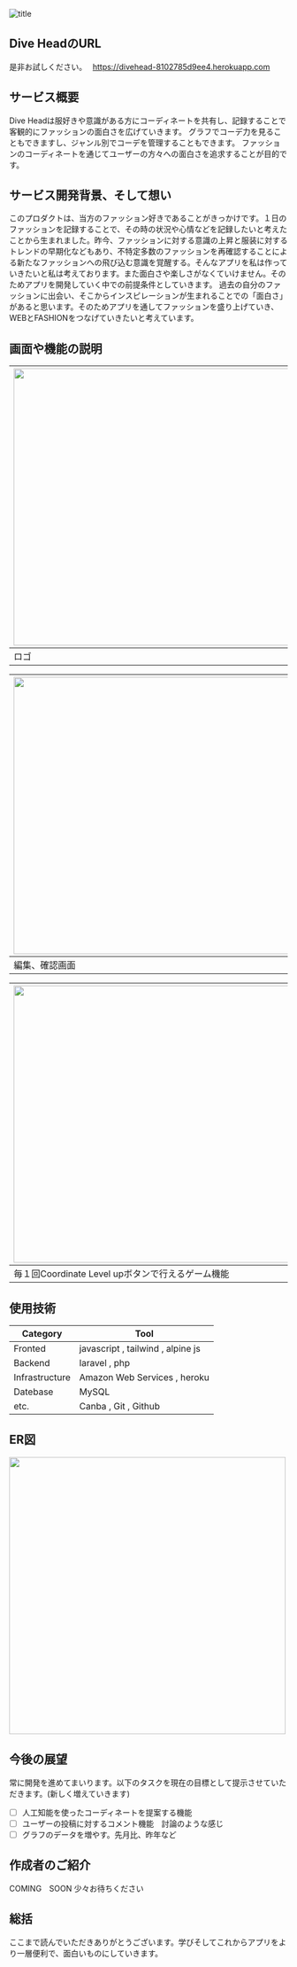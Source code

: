 ![title](https://github.com/4041-ny/divehead/assets/140897208/cbda2cab-3e68-4edb-8e5a-0e633f2f9331)
## Dive HeadのURL　
是非お試しください。　
https://divehead-8102785d9ee4.herokuapp.com

## サービス概要
Dive Headは服好きや意識がある方にコーディネートを共有し、記録することで客観的にファッションの面白さを広げていきます。
グラフでコーデ力を見ることもできますし、ジャンル別でコーデを管理することもできます。
ファッションのコーディネートを通じてユーザーの方々への面白さを追求することが目的です。

## サービス開発背景、そして想い
このプロダクトは、当方のファッション好きであることがきっかけです。１日のファッションを記録することで、その時の状況や心情などを記録したいと考えたことから生まれました。昨今、ファッションに対する意識の上昇と服装に対するトレンドの早期化などもあり、不特定多数のファッションを再確認することによる新たなファッションへの飛び込む意識を覚醒する。そんなアプリを私は作っていきたいと私は考えております。また面白さや楽しさがなくていけません。そのためアプリを開発していく中での前提条件としていきます。
過去の自分のファッションに出会い、そこからインスピレーションが生まれることでの「面白さ」があると思います。そのためアプリを通してファッションを盛り上げていき、WEBとFASHIONをつなげていきたいと考えています。


## 画面や機能の説明
|<img src="https://github.com/4041-ny/divehead/assets/140897208/6e9f6e73-728a-4fe4-8eba-da2b4a29e3f8" width="500px">|<img src="https://github.com/4041-ny/divehead/assets/140897208/afa44576-4a4f-4d94-89e7-16bc7a9e56b8" width="500px">|
|---|---|
|ロゴ|記録作成画面|

|<img src="https://github.com/4041-ny/divehead/assets/140897208/d309a829-304a-45b0-b733-96d309a8db5d" width="500px">|<img src="https://github.com/4041-ny/divehead/assets/140897208/149aeef0-1191-4321-b664-3f652fb4659c" width="500px">|
|---|---|
|編集、確認画面|コーディネート一覧表示画面(スクロール)|

|<img src="https://github.com/4041-ny/divehead/assets/140897208/d7f58dbc-b6d0-4732-927d-e7f0bd7e7ac8" width="500px">|<img src="https://github.com/4041-ny/divehead/assets/140897208/fce62f35-d095-40ec-b6fd-d8afc124fb69" width="500px">|
|---|---|
|毎１回Coordinate Level upボタンで行えるゲーム機能|コーディネート力を１週間ごとにグラフ化する機能|

## 使用技術
 | Category  | Tool |
| ------------- | ------------- |
| Fronted  | javascript , tailwind , alpine js  |
| Backend  | laravel , php  |
| Infrastructure  | Amazon Web Services , heroku |
| Datebase | MySQL |
|etc.|Canba , Git , Github|

## ER図

<img src="https://github.com/4041-ny/divehead/assets/140897208/ec8ea493-cb77-45b6-885b-bd0612850fe1" width="500px">

## 今後の展望
常に開発を進めてまいります。以下のタスクを現在の目標として提示させていただきます。(新しく増えていきます)
- [ ] 人工知能を使ったコーディネートを提案する機能
- [ ] ユーザーの投稿に対するコメント機能　討論のような感じ
- [ ] グラフのデータを増やす。先月比、昨年など

## 作成者のご紹介
COMING　SOON 少々お待ちください

## 総括
ここまで読んでいただきありがとうございます。学びそしてこれからアプリをより一層便利で、面白いものにしていきます。

